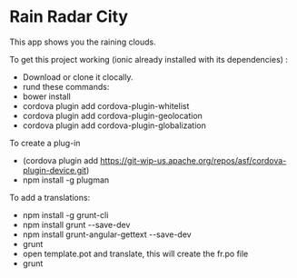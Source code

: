# Rain Radar City
This app shows you the raining clouds.

To get this project working (ionic already installed with its dependencies) :
- Download or clone it clocally.
- rund these commands:
- bower install
- cordova plugin add cordova-plugin-whitelist
- cordova plugin add cordova-plugin-geolocation
- cordova plugin add cordova-plugin-globalization

To create a plug-in
- (cordova plugin add https://git-wip-us.apache.org/repos/asf/cordova-plugin-device.git)
- npm install -g plugman

To add a translations:
- npm install -g grunt-cli
- npm install grunt --save-dev
- npm install grunt-angular-gettext --save-dev
- grunt
- open template.pot and translate, this will create the fr.po file
- grunt
